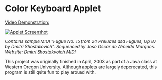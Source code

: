 # Color Keyboard Applet

[Video Demonstration:](https://www.youtube.com/watch?v=Q_8vAX-Ko2c)

[![Applet Screenshot](http://i.imgur.com/qvTcrJx.png)](https://www.youtube.com/watch?v=Q_8vAX-Ko2c)

*Contains sample MIDI "Fugue No. 15 from 24 Preludes and Fugues, Op 87 by Dmitri Shostakovich".  Sequenced by José Oscar de Almeida Marques.  Website: [Dmitri Shostakvoich MIDI](http://www.kunstderfuge.com/shostakovitch.htm)*

This project was originally finished in April, 2003 as part of a Java class at Western Oregon University.  Although applets are largely depcrecated, this program is still quite fun to play around with.
